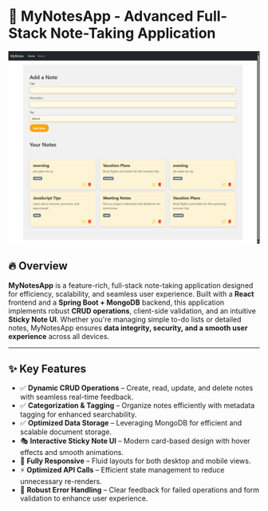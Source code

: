 <h1>📓 MyNotesApp - Advanced Full-Stack Note-Taking Application</h1>

<img src="https://raw.githubusercontent.com/Pranav-Talwar/MyNotesApp/main/frontend/Notes-App/public/Screenshot_2025-02-12_21-46-33.png" alt="Project Screenshot" />

<h2>🔥 Overview</h2>
<p>
  <strong>MyNotesApp</strong> is a feature-rich, full-stack note-taking application designed for efficiency, scalability, and seamless user experience.
  Built with a <strong>React</strong> frontend and a <strong>Spring Boot + MongoDB</strong> backend, this application implements robust <strong>CRUD operations</strong>,
  client-side validation, and an intuitive <strong>Sticky Note UI</strong>. Whether you're managing simple to-do lists or detailed notes, MyNotesApp ensures
  <strong>data integrity, security, and a smooth user experience</strong> across all devices.
</p>

<hr />

<h2>✨ Key Features</h2>

<ul>
  <li>✅ <strong>Dynamic CRUD Operations</strong> – Create, read, update, and delete notes with seamless real-time feedback.</li>
  <li>✅ <strong>Categorization & Tagging</strong> – Organize notes efficiently with metadata tagging for enhanced searchability.</li>
  <li>✅ <strong>Optimized Data Storage</strong> – Leveraging MongoDB for efficient and scalable document storage.</li>
  <li>🎭 <strong>Interactive Sticky Note UI</strong> – Modern card-based design with hover effects and smooth animations.</li>
  <li>📏 <strong>Fully Responsive</strong> – Fluid layouts for both desktop and mobile views.</li>
  <li>⚡ <strong>Optimized API Calls</strong> – Efficient state management to reduce unnecessary re-renders.</li>
<li>🛑 <strong>Robust Error Handling</strong> – Clear feedback for failed operations and form validation to enhance user experience.</li>
</ul>
